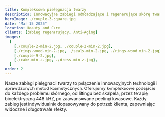 ```yaml
---
title: Kompleksowa pielęgnacja twarzy
description: Innowacyjne zabiegi odmładzające i regenerujące skórę twarzy z wykorzystaniem najnowszych technologii kosmetycznych.
heroImage: ./couple-3-square.jpg
date: "Mar 15 2025"
location: Beauty and Care
clients: [Zabieg regenerujący, Anti-Aging]
images:
  [
    [./couple-2-min-2.jpg, ./couple-2-min-2.jpg],
    [./rings-wood-min-2.jpg, ./seals-min-2.jpg, ./rings-wood-min-2.jpg],
    [./couple-9-2.jpg],
    [./cake-min-2.jpg, ./dress-min-2.jpg],
  ]
order: 2
---
```


Nasze zabiegi pielęgnacji twarzy to połączenie innowacyjnych technologii i sprawdzonych metod kosmetycznych. Oferujemy kompleksowe podejście do każdego problemu skórnego, od liftingu bez skalpela, przez terapię bioelektryczną 448 kHZ, po zaawansowane peelingi kwasowe. Każdy zabieg jest indywidualnie dopasowywany do potrzeb klienta, zapewniając widoczne i długotrwałe efekty.
